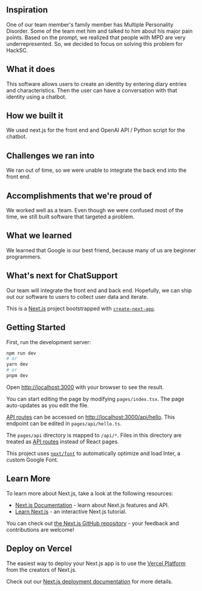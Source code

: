## Inspiration
One of our team member's family member has Multiple Personality Disorder. Some of the team met him and talked to him about his major pain points. Based on the prompt, we realized that people with MPD are very underrepresented. So, we decided to focus on solving this problem for HackSC.
## What it does
This software allows users to create an identity by entering diary entries and characteristics. Then the user can have a conversation with that identity using a chatbot.
## How we built it
We used next.js for the front end and OpenAI API / Python script for the chatbot. 
## Challenges we ran into
We ran out of time, so we were unable to integrate the back end into the front end.
## Accomplishments that we're proud of
We worked well as a team. Even though we were confused most of the time, we still built software that targeted a problem. 
## What we learned
We learned that Google is our best friend, because many of us are beginner programmers. 
## What's next for ChatSupport
Our team will integrate the front end and back end. Hopefully, we can ship out our software to users to collect user data and iterate.


This is a [Next.js](https://nextjs.org/) project bootstrapped with [`create-next-app`](https://github.com/vercel/next.js/tree/canary/packages/create-next-app).

## Getting Started

First, run the development server:

```bash
npm run dev
# or
yarn dev
# or
pnpm dev
```

Open [http://localhost:3000](http://localhost:3000) with your browser to see the result.

You can start editing the page by modifying `pages/index.tsx`. The page auto-updates as you edit the file.

[API routes](https://nextjs.org/docs/api-routes/introduction) can be accessed on [http://localhost:3000/api/hello](http://localhost:3000/api/hello). This endpoint can be edited in `pages/api/hello.ts`.

The `pages/api` directory is mapped to `/api/*`. Files in this directory are treated as [API routes](https://nextjs.org/docs/api-routes/introduction) instead of React pages.

This project uses [`next/font`](https://nextjs.org/docs/basic-features/font-optimization) to automatically optimize and load Inter, a custom Google Font.

## Learn More

To learn more about Next.js, take a look at the following resources:

- [Next.js Documentation](https://nextjs.org/docs) - learn about Next.js features and API.
- [Learn Next.js](https://nextjs.org/learn) - an interactive Next.js tutorial.

You can check out [the Next.js GitHub repository](https://github.com/vercel/next.js/) - your feedback and contributions are welcome!

## Deploy on Vercel

The easiest way to deploy your Next.js app is to use the [Vercel Platform](https://vercel.com/new?utm_medium=default-template&filter=next.js&utm_source=create-next-app&utm_campaign=create-next-app-readme) from the creators of Next.js.

Check out our [Next.js deployment documentation](https://nextjs.org/docs/deployment) for more details.
